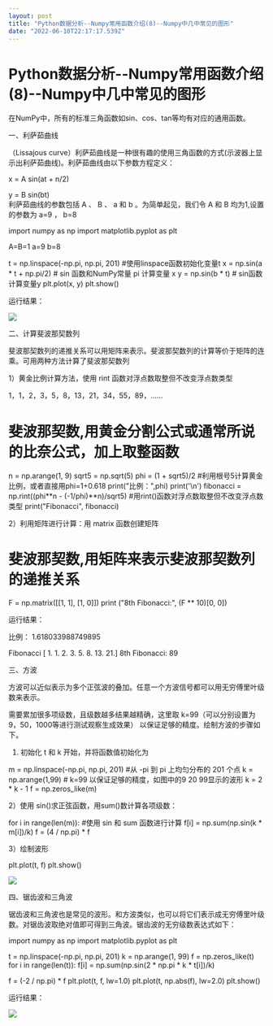 ```yaml
---
layout: post
title: "Python数据分析--Numpy常用函数介绍(8)--Numpy中几中常见的图形"
date: "2022-06-10T22:17:17.539Z"
---
```

Python数据分析--Numpy常用函数介绍(8)--Numpy中几中常见的图形
=========================================

在NumPy中，所有的标准三角函数如sin、cos、tan等均有对应的通用函数。

一、利萨茹曲线

（Lissajous curve）利萨茹曲线是一种很有趣的使用三角函数的方式(示波器上显示出利萨茹曲线)。利萨茹曲线由以下参数方程定义：

x = A sin(at + n/2)

y = B sin(bt)  
利萨茹曲线的参数包括 A 、 B 、 a 和 b 。为简单起见，我们令 A 和 B 均为1,设置的参数为 a=9 ， b=8

import numpy as np
import matplotlib.pyplot as plt

A\=B=1
a\=9
b\=8

t \= np.linspace(-np.pi, np.pi, 201)  #使用linspace函数初始化变量t
x = np.sin(a \* t + np.pi/2)  # sin 函数和NumPy常量 pi 计算变量 x 
y = np.sin(b \* t)  # sin函数计算变量y
plt.plot(x, y)
plt.show()

运行结果：

![](https://img2022.cnblogs.com/blog/2826255/202206/2826255-20220610102147294-209078429.png)

二、计算斐波那契数列

斐波那契数列的递推关系可以用矩阵来表示。斐波那契数列的计算等价于矩阵的连乘。可用两种方法计算了斐波那契数列

1）黄金比例计算方法，使用 rint 函数对浮点数取整但不改变浮点数类型

1，1，2，3，5，8，13，21，34，55，89，……

#   斐波那契数,用黄金分割公式或通常所说的比奈公式，加上取整函数
n = np.arange(1, 9)
sqrt5 \= np.sqrt(5)
phi \= (1 + sqrt5)/2 #利用根号5计算黄金比例，或者直接用phi=1+0.618 
print("比例：",phi)
print('\\n')
fibonacci \= np.rint((phi\*\*n - (-1/phi)\*\*n)/sqrt5)  #用rint()函数对浮点数取整但不改变浮点数类型
print("Fibonacci", fibonacci)

2）利用矩阵进行计算：用 matrix 函数创建矩阵

# 斐波那契数,用矩阵来表示斐波那契数列的递推关系
F = np.matrix(\[\[1, 1\], \[1, 0\]\])
print ("8th Fibonacci:", (F \*\* 10)\[0, 0\])

运行结果：

比例： 1.618033988749895

Fibonacci \[ 1\.  1.  2.  3.  5.  8. 13. 21.\]
8th Fibonacci: 89

三、方波

方波可以近似表示为多个正弦波的叠加。任意一个方波信号都可以用无穷傅里叶级数来表示。

需要累加很多项级数，且级数越多结果越精确，这里取 k=99（可以分别设置为9，50，1000等进行测试观察生成效果） 以保证足够的精度。绘制方波的步骤如下。

1) 初始化 t 和 k 开始，并将函数值初始化为

m = np.linspace(-np.pi, np.pi, 201) #从 -pi 到 pi 上均匀分布的 201 个点
k = np.arange(1,99)   # k=99 以保证足够的精度，如图中的9 20 99显示的波形
k = 2 \* k - 1
f \= np.zeros\_like(m)

2）使用 sin()求正弦函数，用sum()数计算各项级数：

for i in range(len(m)):  #使用 sin 和 sum 函数进行计算
    f\[i\] = np.sum(np.sin(k \* m\[i\])/k)
f \= (4 / np.pi) \* f

3）绘制波形

plt.plot(t, f)
plt.show()

![](https://img2022.cnblogs.com/blog/2826255/202206/2826255-20220610150512907-2114333587.png)

四、锯齿波和三角波

锯齿波和三角波也是常见的波形。和方波类似，也可以将它们表示成无穷傅里叶级数。对锯齿波取绝对值即可得到三角波。锯齿波的无穷级数表达式如下：

import numpy as np
import matplotlib.pyplot as plt

t \= np.linspace(-np.pi, np.pi, 201)
k \= np.arange(1, 99)
f \= np.zeros\_like(t)
for i in range(len(t)):
    f\[i\] \= np.sum(np.sin(2 \* np.pi \* k \* t\[i\])/k)

f \= (-2 / np.pi) \* f
plt.plot(t, f, lw\=1.0)
plt.plot(t, np.abs(f), lw\=2.0)
plt.show()

运行结果：

![](https://img2022.cnblogs.com/blog/2826255/202206/2826255-20220610151352331-37828180.png)